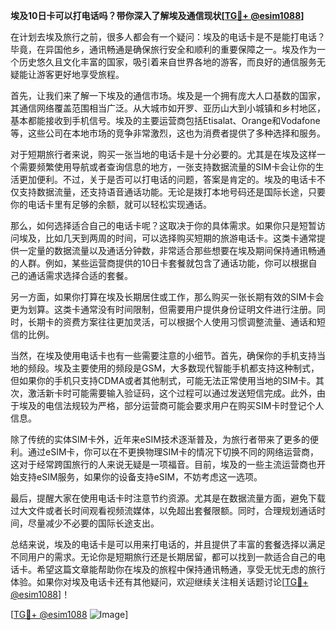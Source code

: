 **埃及10日卡可以打电话吗？带你深入了解埃及通信现状[[TG💪+ @esim1088](https://t.me/s/esim1088)]**

在计划去埃及旅行之前，很多人都会有一个疑问：埃及的电话卡是不是能打电话？毕竟，在异国他乡，通讯畅通是确保旅行安全和顺利的重要保障之一。埃及作为一个历史悠久且文化丰富的国家，吸引着来自世界各地的游客，而良好的通信服务无疑能让游客更好地享受旅程。

首先，让我们来了解一下埃及的通信市场。埃及是一个拥有庞大人口基数的国家，其通信网络覆盖范围相当广泛。从大城市如开罗、亚历山大到小城镇和乡村地区，基本都能接收到手机信号。埃及的主要运营商包括Etisalat、Orange和Vodafone等，这些公司在本地市场的竞争非常激烈，这也为消费者提供了多种选择和服务。

对于短期旅行者来说，购买一张当地的电话卡是十分必要的。尤其是在埃及这样一个需要频繁使用导航或者查询信息的地方，一张支持数据流量的SIM卡会让你的生活更加便利。不过，关于是否可以打电话的问题，答案是肯定的。埃及的电话卡不仅支持数据流量，还支持语音通话功能。无论是拨打本地号码还是国际长途，只要你的电话卡里有足够的余额，就可以轻松实现通话。

那么，如何选择适合自己的电话卡呢？这取决于你的具体需求。如果你只是短暂访问埃及，比如几天到两周的时间，可以选择购买短期的旅游电话卡。这类卡通常提供一定量的数据流量以及通话分钟数，非常适合那些想要在埃及期间保持通讯畅通的人群。例如，某些运营商提供的10日卡套餐就包含了通话功能，你可以根据自己的通话需求选择合适的套餐。

另一方面，如果你打算在埃及长期居住或工作，那么购买一张长期有效的SIM卡会更为划算。这类卡通常没有时间限制，但需要用户提供身份证明文件进行注册。同时，长期卡的资费方案往往更加灵活，可以根据个人使用习惯调整流量、通话和短信的比例。

当然，在埃及使用电话卡也有一些需要注意的小细节。首先，确保你的手机支持当地的频段。埃及主要使用的频段是GSM，大多数现代智能手机都支持这种制式，但如果你的手机只支持CDMA或者其他制式，可能无法正常使用当地的SIM卡。其次，激活新卡时可能需要输入验证码，这个过程可以通过发送短信完成。此外，由于埃及的电信法规较为严格，部分运营商可能会要求用户在购买SIM卡时登记个人信息。

除了传统的实体SIM卡外，近年来eSIM技术逐渐普及，为旅行者带来了更多的便利。通过eSIM卡，你可以在不更换物理SIM卡的情况下切换不同的网络运营商，这对于经常跨国旅行的人来说无疑是一项福音。目前，埃及的一些主流运营商也开始支持eSIM服务，如果你的设备支持eSIM，不妨考虑这一选项。

最后，提醒大家在使用电话卡时注意节约资源。尤其是在数据流量方面，避免下载过大文件或者长时间观看视频流媒体，以免超出套餐限额。同时，合理规划通话时间，尽量减少不必要的国际长途支出。

总结来说，埃及的电话卡是可以用来打电话的，并且提供了丰富的套餐选择以满足不同用户的需求。无论你是短期旅行还是长期居留，都可以找到一款适合自己的电话卡。希望这篇文章能帮助你在埃及的旅程中保持通讯畅通，享受无忧无虑的旅行体验。如果你对埃及电话卡还有其他疑问，欢迎继续关注相关话题讨论[[TG💪+ @esim1088](https://t.me/s/esim1088)]！

[[TG💪+ @esim1088](https://t.me/s/esim1088) ![Image](https://i.postimg.cc/4NQfJmqS/Snipaste-2025-05-13-00-14-12.png)]
